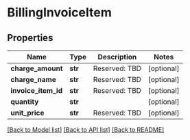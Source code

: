 # BillingInvoiceItem

## Properties
Name | Type | Description | Notes
------------ | ------------- | ------------- | -------------
**charge_amount** | **str** | Reserved: TBD | [optional] 
**charge_name** | **str** | Reserved: TBD | [optional] 
**invoice_item_id** | **str** | Reserved: TBD | [optional] 
**quantity** | **str** |  | [optional] 
**unit_price** | **str** | Reserved: TBD | [optional] 

[[Back to Model list]](../README.md#documentation-for-models) [[Back to API list]](../README.md#documentation-for-api-endpoints) [[Back to README]](../README.md)


